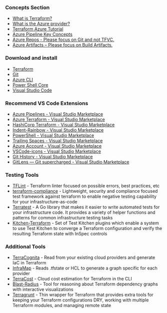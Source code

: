 ### Concepts Section

-	[What is Terraform?](https://www.terraform.io/intro/index.html)
-	[What is the Azure provider?](https://aka.ms/azterraform)
-	[Terraform Azure Tutorial](https://aka.ms/terraformgs)
-	[Azure Pipeline Key Concepts](https://docs.microsoft.com/en-us/azure/devops/pipelines/get-started/key-pipelines-concepts?view=azure-devops)
-	[Azure Repos - Please focus on Git and not TFVC.](https://docs.microsoft.com/en-us/azure/devops/repos/get-started/what-is-repos?view=azure-devops)
-	[Azure Artifacts – Please focus on Build Artifacts.](https://docs.microsoft.com/en-us/azure/devops/pipelines/artifacts/artifacts-overview?view=azure-devops&tabs=nuget)

### Download and install

-	[Terraform](https://aka.ms/terraformnow)
-	[Git](https://aka.ms/gitnow)
-	[Azure CLI](https://aka.ms/azclinow)
-	[Power Shell Core](https://docs.microsoft.com/en-us/powershell/scripting/install/installing-powershell?view=powershell-7.1)
-	[Visual Studio Code](https://aka.ms/vscodenow)

### Recommend VS Code Extensions
-	[Azure Pipelines - Visual Studio Marketplace](https://marketplace.visualstudio.com/items?itemName=ms-azure-devops.azure-pipelines)
-	[Azure Terraform - Visual Studio Marketplace](https://marketplace.visualstudio.com/items?itemName=ms-azuretools.vscode-azureterraform)
-	[HashiCorp Terraform - Visual Studio Marketplace](https://marketplace.visualstudio.com/items?itemName=HashiCorp.terraform)
-	[Indent-Rainbow - Visual Studio Marketplace](https://marketplace.visualstudio.com/items?itemName=oderwat.indent-rainbow)
-	[PowerShell - Visual Studio Marketplace](https://marketplace.visualstudio.com/items?itemName=ms-vscode.PowerShell)
-	[Trailing Spaces - Visual Studio Marketplace](https://marketplace.visualstudio.com/items?itemName=shardulm94.trailing-spaces)
-	[Azure Account - Visual Studio Marketplace](https://marketplace.visualstudio.com/items?itemName=ms-vscode.azure-account)
-	[VSCode-icons - Visual Studio Marketplace](https://marketplace.visualstudio.com/items?itemName=vscode-icons-team.vscode-icons)
-	[Git History - Visual Studio Marketplace](https://marketplace.visualstudio.com/items?itemName=donjayamanne.githistory)
-	[GitLens — Git supercharged - Visual Studio Marketplace](https://marketplace.visualstudio.com/items?itemName=eamodio.gitlens)

### Testing Tools
- [TFLint](https://github.com/terraform-linters/tflint) - Terraform linter focused on possible errors, best practices, etc
- [terraform-compliance](https://terraform-compliance.com/) - Lightweight, security and compliance focused test framework against terraform to enable negative testing capability for your infrastructure-as-code
- [Terratest](https://github.com/gruntwork-io/terratest) - A Go library that makes it easier to write automated tests for your infrastructure code. It provides a variety of helper functions and patterns for common infrastructure testing tasks
- [Kitchen-Terraform](https://github.com/newcontext-oss/kitchen-terraform>) - Set of Test Kitchen plugins which enable a system to use Test Kitchen to converge a Terraform configuration and verify the resulting Terraform state with InSpec controls

### Additional Tools
- [TerraCognita](https://github.com/cycloidio/terracognita) - Read from your existing cloud providers and generate IaC in Terraform
- [InfraMap](https://github.com/cycloidio/inframap) - Reads .tfstate or HCL to generate a graph specific for each provider
- [TerraCost](https://github.com/cycloidio/terracost) - Cloud cost estimation for Terraform in the CLI
- [Blast-Radius](https://github.com/28mm/blast-radius) - Tool for reasoning about Terraform dependency graphs with interactive visualizations
- [Terragrunt](https://github.com/gruntwork-io/terragrunt) - Thin wrapper for Terraform that provides extra tools for keeping your Terraform configurations DRY, working with multiple Terraform modules, and managing remote state